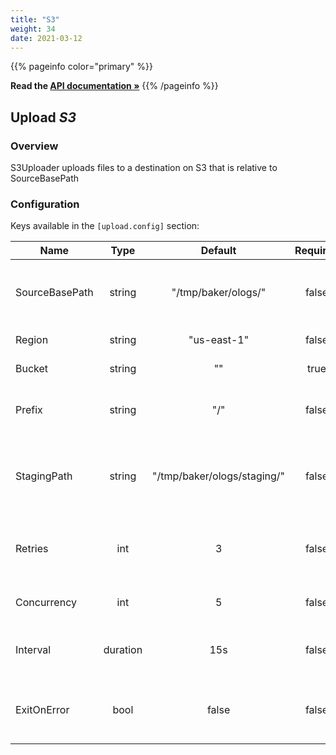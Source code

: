 ```yaml
---
title: "S3"
weight: 34
date: 2021-03-12
---
```

{{% pageinfo color="primary" %}}

**Read the [API documentation &raquo;](https://pkg.go.dev/github.com/AdRoll/baker/upload#S3)**
{{% /pageinfo %}}

## Upload *S3*

### Overview
S3Uploader uploads files to a destination on S3 that is relative to SourceBasePath

### Configuration

Keys available in the `[upload.config]` section:

|Name|Type|Default|Required|Description|
|----|:--:|:-----:|:------:|-----------|
| SourceBasePath| string| "/tmp/baker/ologs/"| false| Base path used to consider the final S3 path.|
| Region| string| "us-east-1"| false| S3 region to upload to|
| Bucket| string| ""| true| S3 bucket to upload to|
| Prefix| string| "/"| false| Prefix on the destination bucket|
| StagingPath| string| "/tmp/baker/ologs/staging/"| false| Local staging area to copy files to before upload.|
| Retries| int| 3| false| Number of retries before a failed upload|
| Concurrency| int| 5| false| Number of concurrent workers|
| Interval| duration| 15s| false| Period at which the source path is scanned|
| ExitOnError| bool| false| false| Exit at first error, instead of logging all errors|

